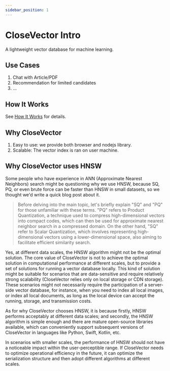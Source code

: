 ```yaml
---
sidebar_position: 1
---
```


# CloseVector Intro

A lightweight vector database for machine learning.

## Use Cases

1. Chat with Article/PDF
2. Recommendation for limited candidates
3. ...

## How It Works

See [How It Works](./how-it-works.md) for details.

## Why CloseVector

1. Easy to use: we provide both browser and nodejs library.
2. Scalable: The vector index is ran on user machine.

## Why CloseVector uses HNSW

Some people who have experience in ANN (Approximate Nearest Neighbors) search might be questioning why we use HNSW, because SQ, PQ, or even brute force can be faster than HNSW in small datasets, so we thought we'd write a quick blog post about it.

> Before delving into the main topic, let's briefly explain "SQ" and "PQ" for those unfamiliar with these terms. "PQ" refers to Product Quantization, a technique used to compress high-dimensional vectors into compact codes, which can then be used for approximate nearest neighbor search in a compressed domain. On the other hand, "SQ" refer to Scalar Quantization, which involves representing high-dimensional vectors using a lower-dimensional space, also aiming to facilitate efficient similarity search.

Yes, at different data scales, the HNSW algorithm might not be the optimal solution. The core value of CloseVector is not to achieve the optimal solution in computational performance at different scales, but to provide a set of solutions for running a vector database locally. This kind of solution might be suitable for scenarios that are data-sensitive and require relatively strong scalability (CloseVector relies only on local storage or CDN storage). These scenarios might not necessarily require the participation of a server-side vector database, for instance, when you need to index all local images, or index all local documents, as long as the local device can accept the running, storage, and transmission costs.

As for why CloseVector chooses HNSW, it is because firstly, HNSW performs acceptably at different data scales; and secondly, the HNSW algorithm is simple enough and there are mature open-source libraries available, which can conveniently support subsequent versions of CloseVector in languages like Python, Swift, Kotlin, etc.

In scenarios with smaller scales, the performance of HNSW should not have a noticeable impact within the user-perceptible range. If CloseVector needs to optimize operational efficiency in the future, it can optimize the serialization structure and then adopt different algorithms at different scales.
